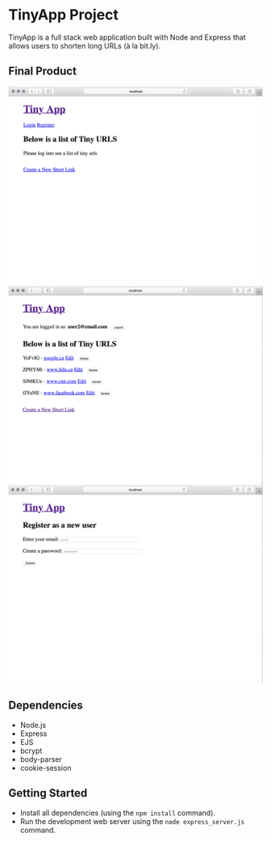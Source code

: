 # TinyApp Project

TinyApp is a full stack web application built with Node and Express that allows users to shorten long URLs (à la bit.ly).

## Final Product

!["sScreenshot of home page"](https://github.com/toonflash/tiny-app/blob/master/docs/home-page.jpg?raw=true)
!["Screenshot of home page while logged in"](https://github.com/toonflash/tiny-app/blob/master/docs/home-page-logged-in.jpg?raw=true)
!["Screenshot of registration page"](https://github.com/toonflash/tiny-app/blob/master/docs/register-page.jpg?raw=true)

## Dependencies

- Node.js
- Express
- EJS
- bcrypt
- body-parser
- cookie-session

## Getting Started

- Install all dependencies (using the `npm install` command).
- Run the development web server using the `node express_server.js` command.